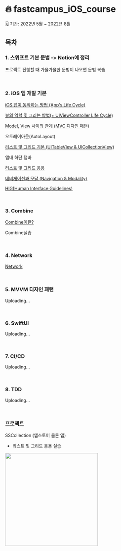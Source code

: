 # 🔥 fastcampus_iOS_course

🗓 기간: 2022년 5월 ~ 2022년 8월

## 목차

### 1. 스위프트 기본 문법 -> Notion에 정리

프로젝트 진행할 때 가물가물한 문법이 나오면 문법 복습

<br>

### 2. iOS 앱 개발 기본

[iOS 앱이 동작하는 방법 (App's Life Cycle)](https://github.com/hyeji-K/fastcampus_iOS_course/blob/main/iOS_basic/iOS_%EC%95%B1%EC%9D%B4_%EB%8F%99%EC%9E%91%ED%95%98%EB%8A%94_%EB%B0%A9%EB%B2%95.md)

[뷰의 역할 및 그리는 방법(+ UIViewController Life Cycle)](https://github.com/hyeji-K/fastcampus_iOS_course/blob/main/iOS_basic/%EB%B7%B0%EC%9D%98_%EC%97%AD%ED%95%A0_%EB%B0%8F_%EC%83%9D%EB%AA%85%EC%A3%BC%EA%B8%B0.md)

[Model, View 사이의 관계 (MVC 디자인 패턴)](https://github.com/hyeji-K/fastcampus_iOS_course/blob/main/iOS_basic/MVC_%EB%94%94%EC%9E%90%EC%9D%B8%ED%8C%A8%ED%84%B4.md)

오토레이아웃(AutoLayout)

[리스트 및 그리드 기본 (UITableView & UICollectionView)](https://github.com/hyeji-K/fastcampus_iOS_course/blob/main/iOS_basic/%EB%A6%AC%EC%8A%A4%ED%8A%B8_%EB%B0%8F_%EA%B7%B8%EB%A6%AC%EB%93%9C_%EA%B8%B0%EB%B3%B8.md)

앱내 하단 탭바

[리스트 및 그리드 응용](https://github.com/hyeji-K/fastcampus_iOS_course/blob/main/iOS_basic/%EB%A6%AC%EC%8A%A4%ED%8A%B8_%EB%B0%8F_%EA%B7%B8%EB%A6%AC%EB%93%9C_%EC%9D%91%EC%9A%A9.md)

[네비게이션과 모달 (Navigation & Modality)](https://github.com/hyeji-K/fastcampus_iOS_course/blob/main/iOS_basic/Navigation_Modality.md)

[HIG(Human Interface Guidelines)](https://developer.apple.com/design/human-interface-guidelines/)

<br>

### 3. Combine

[Combine이란?](https://github.com/hyeji-K/fastcampus_iOS_course/blob/main/iOS_basic/Combine.md)

Combine실습

<br>

### 4. Network
[Network](https://github.com/hyeji-K/fastcampus_iOS_course/blob/main/iOS_basic/Network.md)

<br>

### 5. MVVM 디자인 패턴
Uploading...

<br>

### 6. SwiftUI
Uploading...

<br>

### 7. CI/CD
Uploading...

<br>

### 8. TDD
Uploading...

<br>



### 프로젝트

SSCollection (앱스토어 클론 앱)
- 리스트 및 그리드 응용 실습

<img src="https://github.com/hyeji-K/fastcampus_iOS_course/blob/main/image/SSCollection.gif" width="300">